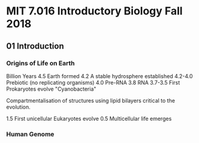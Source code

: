 # MIT 7.016 Introductory Biology Fall 2018
## 01 Introduction

### Origins of Life on Earth

Billion Years
4.5     Earth formed
4.2     A stable hydrosphere established
4.2-4.0 Prebiotic (no replicating organisms)
4.0     Pre-RNA
3.8     RNA
3.7-3.5 First Prokaryotes evolve "Cyanobacteria"

Compartmentalisation of structures using lipid bilayers critical to the evolution.

1.5     First unicellular Eukaryotes evolve
0.5     Multicellular life emerges

### Human Genome

